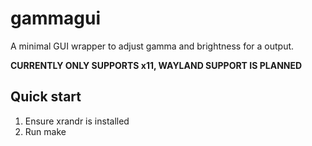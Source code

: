# gammagui

A minimal GUI wrapper to adjust gamma and brightness for a output.

**CURRENTLY ONLY SUPPORTS x11, WAYLAND SUPPORT IS PLANNED**

## Quick start

1. Ensure xrandr is installed
2. Run make
